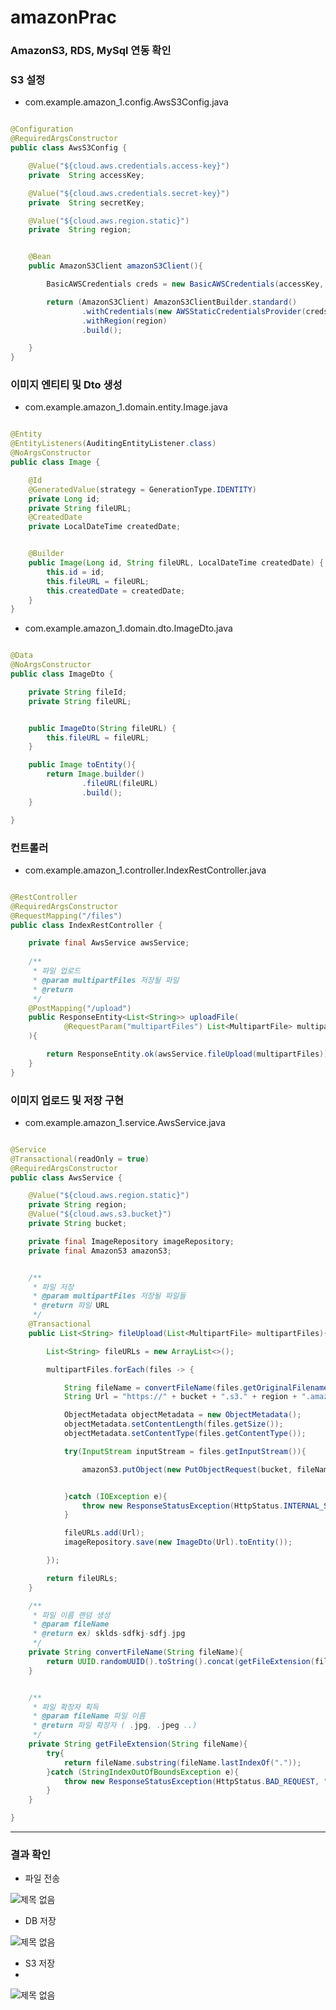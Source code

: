 # amazonPrac

### AmazonS3, RDS, MySql 연동 확인

### S3 설정

- com.example.amazon_1.config.AwsS3Config.java

```java

@Configuration
@RequiredArgsConstructor
public class AwsS3Config {

    @Value("${cloud.aws.credentials.access-key}")
    private  String accessKey;

    @Value("${cloud.aws.credentials.secret-key}")
    private  String secretKey;

    @Value("${cloud.aws.region.static}")
    private  String region;


    @Bean
    public AmazonS3Client amazonS3Client(){

        BasicAWSCredentials creds = new BasicAWSCredentials(accessKey, secretKey);

        return (AmazonS3Client) AmazonS3ClientBuilder.standard()
                .withCredentials(new AWSStaticCredentialsProvider(creds))
                .withRegion(region)
                .build();

    }
}

```

### 이미지 엔티티 및 Dto 생성

- com.example.amazon_1.domain.entity.Image.java

```java

@Entity
@EntityListeners(AuditingEntityListener.class)
@NoArgsConstructor
public class Image {

    @Id
    @GeneratedValue(strategy = GenerationType.IDENTITY)
    private Long id;
    private String fileURL;
    @CreatedDate
    private LocalDateTime createdDate;


    @Builder
    public Image(Long id, String fileURL, LocalDateTime createdDate) {
        this.id = id;
        this.fileURL = fileURL;
        this.createdDate = createdDate;
    }
}

```
- com.example.amazon_1.domain.dto.ImageDto.java

```java

@Data
@NoArgsConstructor
public class ImageDto {

    private String fileId;
    private String fileURL;


    public ImageDto(String fileURL) {
        this.fileURL = fileURL;
    }

    public Image toEntity(){
        return Image.builder()
                .fileURL(fileURL)
                .build();
    }

}

```

### 컨트롤러

- com.example.amazon_1.controller.IndexRestController.java

```java

@RestController
@RequiredArgsConstructor
@RequestMapping("/files")
public class IndexRestController {

    private final AwsService awsService;
    
    /**
     * 파일 업로드
     * @param multipartFiles 저장될 파일
     * @return
     */
    @PostMapping("/upload")
    public ResponseEntity<List<String>> uploadFile(
            @RequestParam("multipartFiles") List<MultipartFile> multipartFiles
    ){

        return ResponseEntity.ok(awsService.fileUpload(multipartFiles));
    }
}

```

### 이미지 업로드 및 저장 구현

- com.example.amazon_1.service.AwsService.java

```java

@Service
@Transactional(readOnly = true)
@RequiredArgsConstructor
public class AwsService {

    @Value("${cloud.aws.region.static}")
    private String region;
    @Value("${cloud.aws.s3.bucket}")
    private String bucket;

    private final ImageRepository imageRepository;
    private final AmazonS3 amazonS3;


    /**
     * 파일 저장
     * @param multipartFiles 저장될 파일들
     * @return 파일 URL
     */
    @Transactional
    public List<String> fileUpload(List<MultipartFile> multipartFiles){

        List<String> fileURLs = new ArrayList<>();

        multipartFiles.forEach(files -> {

            String fileName = convertFileName(files.getOriginalFilename());
            String Url = "https://" + bucket + ".s3." + region + ".amazonaws.com/" + fileName;

            ObjectMetadata objectMetadata = new ObjectMetadata();
            objectMetadata.setContentLength(files.getSize());
            objectMetadata.setContentType(files.getContentType());

            try(InputStream inputStream = files.getInputStream()){

                amazonS3.putObject(new PutObjectRequest(bucket, fileName, inputStream, objectMetadata));


            }catch (IOException e){
                throw new ResponseStatusException(HttpStatus.INTERNAL_SERVER_ERROR, "파일 업로드 실패");
            }

            fileURLs.add(Url);
            imageRepository.save(new ImageDto(Url).toEntity());

        });

        return fileURLs;
    }

    /**
     * 파일 이름 랜덤 생성
     * @param fileName
     * @return ex) sklds-sdfkj-sdfj.jpg
     */
    private String convertFileName(String fileName){
        return UUID.randomUUID().toString().concat(getFileExtension(fileName));
    }


    /**
     * 파일 확장자 획득
     * @param fileName 파일 이름
     * @return 파일 확장자 ( .jpg, .jpeg ..)
     */
    private String getFileExtension(String fileName){
        try{
            return fileName.substring(fileName.lastIndexOf("."));
        }catch (StringIndexOutOfBoundsException e){
            throw new ResponseStatusException(HttpStatus.BAD_REQUEST, "잘못된 형식의 파일" + fileName);
        }
    }

}

```

<hr>

### 결과 확인

- 파일 전송
  
![제목 없음](https://github.com/bokkaa/amazonPrac/assets/77730779/f9fd2db7-758d-4fa2-8856-7ed91a0b1042)

- DB 저장
  
![제목 없음](https://github.com/bokkaa/amazonPrac/assets/77730779/c1d3ca27-a649-41c8-9fe0-221535e4ade8)

- S3 저장
- 
![제목 없음](https://github.com/bokkaa/amazonPrac/assets/77730779/a0fee2f6-98f7-4d09-93f8-76539045db62)

  

